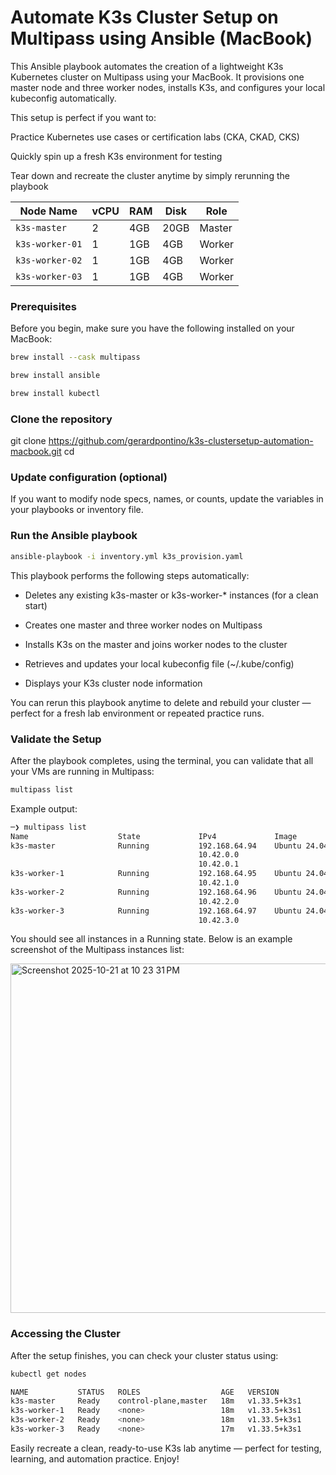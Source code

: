 # Automate K3s Cluster Setup on Multipass using Ansible (MacBook)

This Ansible playbook automates the creation of a lightweight K3s Kubernetes cluster on Multipass using your MacBook.
It provisions one master node and three worker nodes, installs K3s, and configures your local kubeconfig automatically.

This setup is perfect if you want to:

Practice Kubernetes use cases or certification labs (CKA, CKAD, CKS)

Quickly spin up a fresh K3s environment for testing

Tear down and recreate the cluster anytime by simply rerunning the playbook

| Node Name       | vCPU | RAM | Disk | Role   |
| --------------- | ---- | --- | ---- | ------ |
| `k3s-master`    | 2    | 4GB | 20GB | Master |
| `k3s-worker-01` | 1    | 1GB | 4GB  | Worker |
| `k3s-worker-02` | 1    | 1GB | 4GB  | Worker |
| `k3s-worker-03` | 1    | 1GB | 4GB  | Worker |


### Prerequisites

Before you begin, make sure you have the following installed on your MacBook:

```bash
brew install --cask multipass
```

```bash
brew install ansible
```

```bash
brew install kubectl
```

### Clone the repository

git clone https://github.com/gerardpontino/k3s-clustersetup-automation-macbook.git
cd <your-repo-name>

### Update configuration (optional)

If you want to modify node specs, names, or counts, update the variables in your playbooks or inventory file.

### Run the Ansible playbook

```bash
ansible-playbook -i inventory.yml k3s_provision.yaml
```

This playbook performs the following steps automatically:

- Deletes any existing k3s-master or k3s-worker-* instances (for a clean start)

- Creates one master and three worker nodes on Multipass

- Installs K3s on the master and joins worker nodes to the cluster

- Retrieves and updates your local kubeconfig file (~/.kube/config)

- Displays your K3s cluster node information

You can rerun this playbook anytime to delete and rebuild your cluster — perfect for a fresh lab environment or repeated practice runs.

### Validate the Setup

After the playbook completes, using the terminal, you can validate that all your VMs are running in Multipass:

```bash
multipass list
```

Example output:
```bash
─❯ multipass list
Name                    State             IPv4             Image
k3s-master              Running           192.168.64.94    Ubuntu 24.04 LTS
                                          10.42.0.0
                                          10.42.0.1
k3s-worker-1            Running           192.168.64.95    Ubuntu 24.04 LTS
                                          10.42.1.0
k3s-worker-2            Running           192.168.64.96    Ubuntu 24.04 LTS
                                          10.42.2.0
k3s-worker-3            Running           192.168.64.97    Ubuntu 24.04 LTS
                                          10.42.3.0
```

You should see all instances in a Running state.
Below is an example screenshot of the Multipass instances list:

<img width="1396" height="559" alt="Screenshot 2025-10-21 at 10 23 31 PM" src="https://github.com/user-attachments/assets/96aeab2b-6e45-499e-8ded-6149550bc775" />

### Accessing the Cluster

After the setup finishes, you can check your cluster status using:

```bash
kubectl get nodes
```

```bash
NAME           STATUS   ROLES                  AGE   VERSION
k3s-master     Ready    control-plane,master   18m   v1.33.5+k3s1
k3s-worker-1   Ready    <none>                 18m   v1.33.5+k3s1
k3s-worker-2   Ready    <none>                 18m   v1.33.5+k3s1
k3s-worker-3   Ready    <none>                 17m   v1.33.5+k3s1
```

Easily recreate a clean, ready-to-use K3s lab anytime — perfect for testing, learning, and automation practice. Enjoy!





